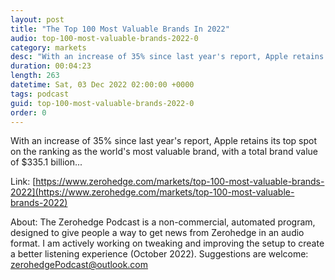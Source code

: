 ```yaml
---
layout: post
title: "The Top 100 Most Valuable Brands In 2022"
audio: top-100-most-valuable-brands-2022-0
category: markets
desc: "With an increase of 35% since last year's report, Apple retains its top spot on the ranking as the world's most valuable brand, with a total brand value of $335.1 billion..."
duration: 00:04:23
length: 263
datetime: Sat, 03 Dec 2022 02:00:00 +0000
tags: podcast
guid: top-100-most-valuable-brands-2022-0
order: 0
---
```

With an increase of 35% since last year's report, Apple retains its top spot on the ranking as the world's most valuable brand, with a total brand value of $335.1 billion...

Link: [https://www.zerohedge.com/markets/top-100-most-valuable-brands-2022](https://www.zerohedge.com/markets/top-100-most-valuable-brands-2022)

About: The Zerohedge Podcast is a non-commercial, automated program, designed to give people a way to get news from Zerohedge in an audio format.  I am actively working on tweaking and improving the setup to create a better listening experience (October 2022).  Suggestions are welcome: [zerohedgePodcast@outlook.com](mailto:zerohedgePodcast@outlook.com)